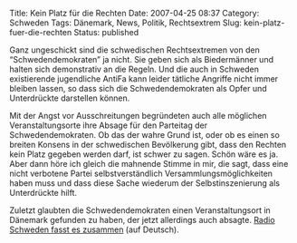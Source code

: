 Title: Kein Platz für die Rechten
Date: 2007-04-25 08:37
Category: Schweden
Tags: Dänemark, News, Politik, Rechtsextrem
Slug: kein-platz-fuer-die-rechten
Status: published

Ganz ungeschickt sind die schwedischen Rechtsextremen von den
“Schwedendemokraten” ja nicht. Sie geben sich als Biedermänner und
halten sich demonstrativ an die Regeln. Und die auch in Schweden
existierende jugendliche AntiFa kann leider tätliche Angriffe nicht
immer bleiben lassen, so dass sich die Schwedendemokraten als Opfer und
Unterdrückte darstellen können.

Mit der Angst vor Ausschreitungen begründeten auch alle möglichen
Veranstaltungsorte ihre Absage für den Parteitag der Schwedendemokraten.
Ob das der wahre Grund ist, oder ob es einen so breiten Konsens in der
schwedischen Bevölkerung gibt, dass den Rechten kein Platz gegeben
werden darf, ist schwer zu sagen. Schön wäre es ja. Aber dann höre ich
gleich die mahnende Stimme in mir, die sagt, dass eine nicht verbotene
Partei selbstverständlich Versammlungsmöglichkeiten haben muss und dass
diese Sache wiederum der Selbstinszenierung als Unterdrückte hilft.

Zuletzt glaubten die Schwedendemokraten einen Veranstaltungsort in
Dänemark gefunden zu haben, der jetzt allerdings auch absagte. [Radio
Schweden fasst es
zusammen](http://www.sr.se/cgi-bin/International/nyhetssidor/artikel.asp?ProgramID=2108&Nyheter=&format=1&artikel=1327224)
(auf Deutsch).

